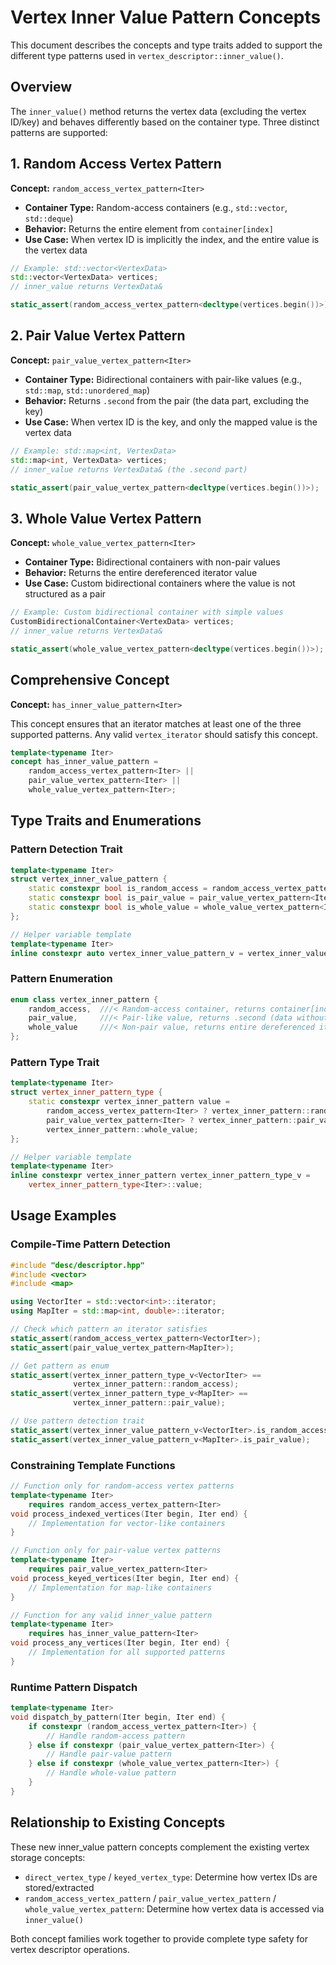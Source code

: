 # Vertex Inner Value Pattern Concepts

This document describes the concepts and type traits added to support the different type patterns used in `vertex_descriptor::inner_value()`.

## Overview

The `inner_value()` method returns the vertex data (excluding the vertex ID/key) and behaves differently based on the container type. Three distinct patterns are supported:

## 1. Random Access Vertex Pattern

**Concept:** `random_access_vertex_pattern<Iter>`

- **Container Type:** Random-access containers (e.g., `std::vector`, `std::deque`)
- **Behavior:** Returns the entire element from `container[index]`
- **Use Case:** When vertex ID is implicitly the index, and the entire value is the vertex data

```cpp
// Example: std::vector<VertexData>
std::vector<VertexData> vertices;
// inner_value returns VertexData&

static_assert(random_access_vertex_pattern<decltype(vertices.begin())>);
```

## 2. Pair Value Vertex Pattern

**Concept:** `pair_value_vertex_pattern<Iter>`

- **Container Type:** Bidirectional containers with pair-like values (e.g., `std::map`, `std::unordered_map`)
- **Behavior:** Returns `.second` from the pair (the data part, excluding the key)
- **Use Case:** When vertex ID is the key, and only the mapped value is the vertex data

```cpp
// Example: std::map<int, VertexData>
std::map<int, VertexData> vertices;
// inner_value returns VertexData& (the .second part)

static_assert(pair_value_vertex_pattern<decltype(vertices.begin())>);
```

## 3. Whole Value Vertex Pattern

**Concept:** `whole_value_vertex_pattern<Iter>`

- **Container Type:** Bidirectional containers with non-pair values
- **Behavior:** Returns the entire dereferenced iterator value
- **Use Case:** Custom bidirectional containers where the value is not structured as a pair

```cpp
// Example: Custom bidirectional container with simple values
CustomBidirectionalContainer<VertexData> vertices;
// inner_value returns VertexData&

static_assert(whole_value_vertex_pattern<decltype(vertices.begin())>);
```

## Comprehensive Concept

**Concept:** `has_inner_value_pattern<Iter>`

This concept ensures that an iterator matches at least one of the three supported patterns. Any valid `vertex_iterator` should satisfy this concept.

```cpp
template<typename Iter>
concept has_inner_value_pattern = 
    random_access_vertex_pattern<Iter> || 
    pair_value_vertex_pattern<Iter> || 
    whole_value_vertex_pattern<Iter>;
```

## Type Traits and Enumerations

### Pattern Detection Trait

```cpp
template<typename Iter>
struct vertex_inner_value_pattern {
    static constexpr bool is_random_access = random_access_vertex_pattern<Iter>;
    static constexpr bool is_pair_value = pair_value_vertex_pattern<Iter>;
    static constexpr bool is_whole_value = whole_value_vertex_pattern<Iter>;
};

// Helper variable template
template<typename Iter>
inline constexpr auto vertex_inner_value_pattern_v = vertex_inner_value_pattern<Iter>{};
```

### Pattern Enumeration

```cpp
enum class vertex_inner_pattern {
    random_access,  ///< Random-access container, returns container[index]
    pair_value,     ///< Pair-like value, returns .second (data without key)
    whole_value     ///< Non-pair value, returns entire dereferenced iterator
};
```

### Pattern Type Trait

```cpp
template<typename Iter>
struct vertex_inner_pattern_type {
    static constexpr vertex_inner_pattern value = 
        random_access_vertex_pattern<Iter> ? vertex_inner_pattern::random_access :
        pair_value_vertex_pattern<Iter> ? vertex_inner_pattern::pair_value :
        vertex_inner_pattern::whole_value;
};

// Helper variable template
template<typename Iter>
inline constexpr vertex_inner_pattern vertex_inner_pattern_type_v = 
    vertex_inner_pattern_type<Iter>::value;
```

## Usage Examples

### Compile-Time Pattern Detection

```cpp
#include "desc/descriptor.hpp"
#include <vector>
#include <map>

using VectorIter = std::vector<int>::iterator;
using MapIter = std::map<int, double>::iterator;

// Check which pattern an iterator satisfies
static_assert(random_access_vertex_pattern<VectorIter>);
static_assert(pair_value_vertex_pattern<MapIter>);

// Get pattern as enum
static_assert(vertex_inner_pattern_type_v<VectorIter> == 
              vertex_inner_pattern::random_access);
static_assert(vertex_inner_pattern_type_v<MapIter> == 
              vertex_inner_pattern::pair_value);

// Use pattern detection trait
static_assert(vertex_inner_value_pattern_v<VectorIter>.is_random_access);
static_assert(vertex_inner_value_pattern_v<MapIter>.is_pair_value);
```

### Constraining Template Functions

```cpp
// Function only for random-access vertex patterns
template<typename Iter>
    requires random_access_vertex_pattern<Iter>
void process_indexed_vertices(Iter begin, Iter end) {
    // Implementation for vector-like containers
}

// Function only for pair-value vertex patterns
template<typename Iter>
    requires pair_value_vertex_pattern<Iter>
void process_keyed_vertices(Iter begin, Iter end) {
    // Implementation for map-like containers
}

// Function for any valid inner_value pattern
template<typename Iter>
    requires has_inner_value_pattern<Iter>
void process_any_vertices(Iter begin, Iter end) {
    // Implementation for all supported patterns
}
```

### Runtime Pattern Dispatch

```cpp
template<typename Iter>
void dispatch_by_pattern(Iter begin, Iter end) {
    if constexpr (random_access_vertex_pattern<Iter>) {
        // Handle random-access pattern
    } else if constexpr (pair_value_vertex_pattern<Iter>) {
        // Handle pair-value pattern
    } else if constexpr (whole_value_vertex_pattern<Iter>) {
        // Handle whole-value pattern
    }
}
```

## Relationship to Existing Concepts

These new inner_value pattern concepts complement the existing vertex storage concepts:

- `direct_vertex_type` / `keyed_vertex_type`: Determine how vertex IDs are stored/extracted
- `random_access_vertex_pattern` / `pair_value_vertex_pattern` / `whole_value_vertex_pattern`: Determine how vertex data is accessed via `inner_value()`

Both concept families work together to provide complete type safety for vertex descriptor operations.

